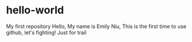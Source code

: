 # hello-world
My first repository
Hello, My name is Emily Niu, This is the first time to use github, let's fighting!
Just for trail

